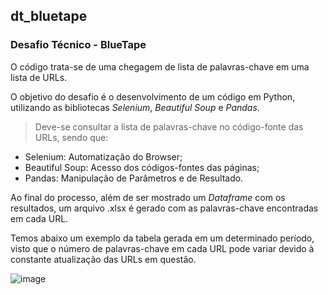 ## dt_bluetape
### Desafio Técnico - BlueTape

O código trata-se de uma chegagem de lista de palavras-chave em uma lista de URLs.

O objetivo do desafio é o desenvolvimento de um código em Python, utilizando as bibliotecas *Selenium*, *Beautiful Soup* e *Pandas*.

> Deve-se consultar a lista de palavras-chave no código-fonte das URLs, sendo que:

+ Selenium: Automatização do Browser;
+ Beautiful Soup: Acesso dos códigos-fontes das páginas;
+ Pandas: Manipulação de Parâmetros e de Resultado.

Ao final do processo, além de ser mostrado um *Dataframe* com os resultados, um arquivo .xlsx é gerado com as palavras-chave encontradas em cada URL.

Temos abaixo um exemplo da tabela gerada em um determinado período, visto que o número de palavras-chave em cada URL pode variar devido à constante atualização das URLs em questão.

![image](https://user-images.githubusercontent.com/62210542/208025788-a7e3b101-36c3-4763-9079-7ec0aa55caa9.png)

